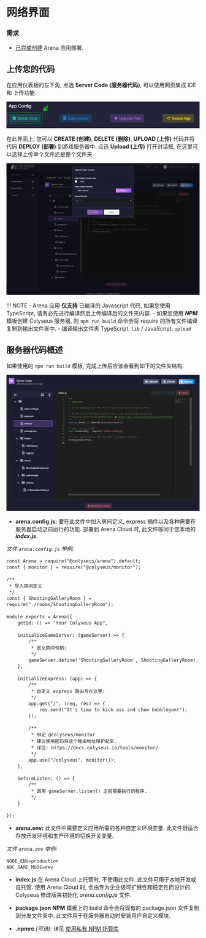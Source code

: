 # 网络界面

### 需求

* [已完成创建](../create-application/) Arena 应用部署.

## 上传您的代码
在应用仪表板的左下角, 点选 **Server Code (服务器代码)**, 可以使用网页集成 IDE 和 上传功能.

![Arena 应用管理界面](../../images/edit-server-code.jpg)

在此界面上, 您可以 **CREATE (创建)**, **DELETE (删除)**, **UPLOAD (上传)** 代码并将代码 **DEPLOY (部署)** 到游戏服务器中. 点选 **Upload (上传)** 打开对话框, 在这里可以选择上传单个文件还是整个文件夹.

![Arena 应用管理界面](../../images/upload-dialog.jpg)

!!! NOTE
    - Arena 应用 **仅支持** 已编译的 Javascript 代码, 如果您使用 TypeScript, 请务必先进行编译然后上传编译后的文件夹内容.
    - 如果您使用 ***NPM*** 模板创建 Colyseus 服务器, 则 ```npm run build``` 命令会将 require 的所有文件编译复制到输出文件夹中.
    - 编译输出文件夹 TypeScript: ```lib``` / JavaScript: ```upload```

## 服务器代码概述

如果使用的 ```npm run build``` 模板, 完成上传后应该会看到如下的文件夹结构.

![Arena 代码模板](../../images/code-template.jpg)

- **arena.config.js:** 要在此文件中加入房间定义, express 插件以及各种需要在服务器启动之前运行的功能. 部署到 Arena Cloud 时, 此文件等同于您本地的 ***index.js***.

*文件 ```arena.config.js``` 举例:*
```
const Arena = require("@colyseus/arena").default;
const { monitor } = require("@colyseus/monitor");

/**
 * 导入房间定义
 */
const { ShootingGalleryRoom } = require("./rooms/ShootingGalleryRoom");

module.exports = Arena({
    getId: () => "Your Colyseus App",

    initializeGameServer: (gameServer) => {
        /**
         * 定义房间句柄:
         */
        gameServer.define('ShootingGalleryRoom', ShootingGalleryRoom);
    },

    initializeExpress: (app) => {
        /**
         * 自定义 express 路由写在这里:
         */
        app.get("/", (req, res) => {
            res.send("It's time to kick ass and chew bubblegum!");
        });

        /**
         * 绑定 @colyseus/monitor
         * 建议使用密码将这个路由地址保护起来.
         * 详见: https://docs.colyseus.io/tools/monitor/
         */
        app.use("/colyseus", monitor());
    },

    beforeListen: () => {
        /**
         * 调用 gameServer.listen() 之前需要执行的程序.
         */
    }

});
```
- **arena.env:** 此文件中需要定义应用所需的各种自定义环境变量. 此文件很适合存放开发环境和生产环境的切换开关变量.

*文件 ```arena.env``` 举例:*
```
NODE_ENV=production
ABC_GAME_MODE=dev
```

- **index.js** 在 Arena Cloud 上托管时, 不使用此文件. 此文件可用于本地开发或自托管. 使用 Arena Cloud 时, 会由专为企业级可扩展性和稳定性而设计的 Colyseus 修改版来初始化 *arena.config.js* 文件.

- **package.json** **NPM** 模板上的 build 命令会将现有的 package.json 文件复制到分发文件夹中. 此文件用于在服务器启动时安装用户自定义模块.

- **.npmrc** *(可选)*: 详见 [使用私有 NPM 托管库](../../reference/npmrc-custom/)

